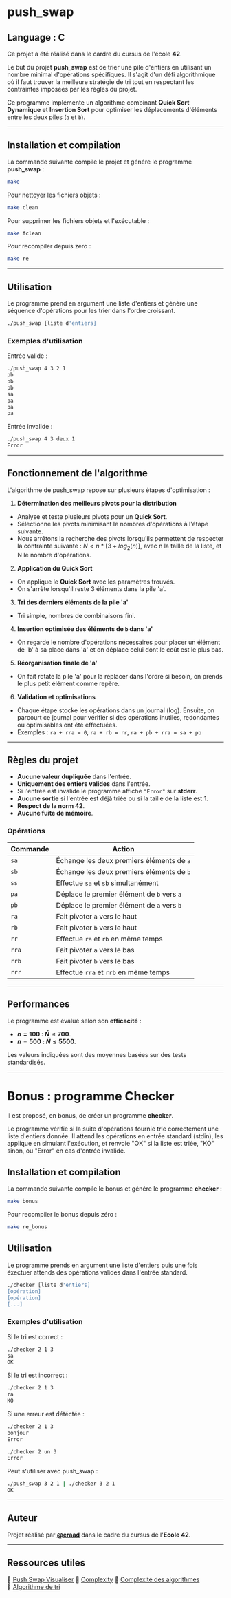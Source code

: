 # push_swap
## Language : C
Ce projet a été réalisé dans le cardre du cursus de l'école **42**.

Le but du projet **push_swap** est de trier une pile d'entiers en utilisant un nombre minimal d'opérations spécifiques. Il s'agit d'un défi algorithmique où il faut trouver la meilleure stratégie de tri tout en respectant les contraintes imposées par les règles du projet.

Ce programme implémente un algorithme combinant **Quick Sort Dynamique** et **Insertion Sort** pour optimiser les déplacements d'éléments entre les deux piles (`a` et `b`).

---

## Installation et compilation

La commande suivante compile le projet et génére le programme **push_swap** :

```sh
make
```

Pour nettoyer les fichiers objets :

```sh
make clean
```

Pour supprimer les fichiers objets et l'exécutable :

```sh
make fclean
```

Pour recompiler depuis zéro :
```sh
make re
```

---

## Utilisation

Le programme prend en argument une liste d'entiers et génère une séquence d'opérations pour les trier dans l'ordre croissant.

```sh
./push_swap [liste d'entiers]
```

### Exemples d'utilisation

Entrée valide :

```sh
./push_swap 4 3 2 1
pb
pb
pb
sa
pa
pa
pa
```

Entrée invalide :

```sh
./push_swap 4 3 deux 1
Error
```

---

## Fonctionnement de l'algorithme

L'algorithme de push_swap repose sur plusieurs étapes d'optimisation :

1. **Détermination des meilleurs pivots pour la distribution**
  - Analyse et teste plusieurs pivots pour un **Quick Sort**.
  - Sélectionne les pivots minimisant le nombres d'opérations à l'étape suivante.
  - Nous arrêtons la recherche des pivots lorsqu'ils permettent de respecter la contrainte suivante : $N < n * [3+log_2(n)]$, avec n la taille de la liste, et N le nombre d'opérations.

2. **Application du Quick Sort**
  - On applique le **Quick Sort** avec les paramètres trouvés.
  - On s'arrète lorsqu'il reste 3 éléments dans la pile 'a'.

3. **Tri des derniers éléments de la pile 'a'**
  - Tri simple, nombres de combinaisons fini.

4. **Insertion optimisée des éléments de `b` dans 'a'**
  - On regarde le nombre d'opérations nécessaires pour placer un élément de 'b' à sa place dans 'a' et on déplace celui dont le coût est le plus bas.

5. **Réorganisation finale de 'a'**
  - On fait rotate la pile 'a' pour la replacer dans l'ordre si besoin, on prends le plus petit élément comme repère.

6. **Validation et optimisations**
  - Chaque étape stocke les opérations dans un journal (log). Ensuite, on parcourt ce journal pour vérifier si des opérations inutiles, redondantes ou optimisables ont été effectuées.
  - Exemples : `ra + rra = 0`, `ra + rb = rr`, `ra + pb + rra = sa + pb`

---

## Règles du projet

- **Aucune valeur dupliquée** dans l'entrée.
- **Uniquement des entiers valides** dans l'entrée.
- Si l'entrée est invalide le programme affiche `"Error"` sur **stderr**.
- **Aucune sortie** si l'entrée est déjà triée ou si la taille de la liste est 1.
- **Respect de la norm 42**.
- **Aucune fuite de mémoire**.

### Opérations

| Commande  | Action |
|-----------|--------|
| `sa` | Échange les deux premiers éléments de `a` |
| `sb` | Échange les deux premiers éléments de `b` |
| `ss` | Effectue `sa` et `sb` simultanément |
| `pa` | Déplace le premier élément de `b` vers `a` |
| `pb` | Déplace le premier élément de `a` vers `b` |
| `ra` | Fait pivoter `a` vers le haut |
| `rb` | Fait pivoter `b` vers le haut |
| `rr` | Effectue `ra` et `rb` en même temps |
| `rra` | Fait pivoter `a` vers le bas |
| `rrb` | Fait pivoter `b` vers le bas |
| `rrr` | Effectue `rra` et `rrb` en même temps |

---

## Performances

Le programme est évalué selon son **efficacité** :

- **$n = 100$ : $\bar{N} \leq 700$**.
- **$n = 500$ : $\bar{N} \leq 5500$**.

Les valeurs indiquées sont des moyennes basées sur des tests standardisés.

---

# Bonus : programme Checker

Il est proposé, en bonus, de créer un programme **checker**.

Le programme vérifie si la suite d'opérations fournie trie correctement une liste d'entiers donnée. Il attend les opérations en entrée standard (stdin), les applique en simulant l'exécution, et renvoie "OK" si la liste est triée, "KO" sinon, ou "Error" en cas d'entrée invalide.
## Installation et compilation

La commande suivante compile le bonus et génére le programme **checker** :

```sh
make bonus
```

Pour recompiler le bonus depuis zéro :

```sh
make re_bonus
```

## Utilisation

Le programme prends en argument une liste d'entiers puis une fois éxectuer attends des opérations valides dans l'entrée standard.

```sh
./checker [liste d'entiers]
[opération]
[opération]
[...]
```

### Exemples d'utilisation

Si le tri est correct :

```sh
./checker 2 1 3
sa
OK
```

Si le tri est incorrect :

```sh
./checker 2 1 3
ra
KO
```

Si une erreur est détéctée :

```sh
./checker 2 1 3
bonjour
Error
```

```sh
./checker 2 un 3
Error
```

Peut s'utiliser avec push_swap :

```sh
./push_swap 3 2 1 | ./checker 3 2 1
OK
```

---

## Auteur

Projet réalisé par **[@eraad](https://profile.intra.42.fr/users/eraad)** dans le cadre du cursus de l'**Ecole 42**.

---

## Ressources utiles

🔹 [Push Swap Visualiser](https://github.com/o-reo/push_swap_visualizer)
🔹 [Complexity](https://github.com/SimonCROS/push_swap_tester)
🔹 [Complexité des algorithmes](https://en.wikipedia.org/wiki/Analysis_of_algorithms)  
🔹 [Algorithme de tri](https://fr.wikipedia.org/wiki/Algorithme_de_tri)
